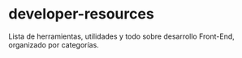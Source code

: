 developer-resources
==============

Lista de herramientas, utilidades y todo sobre desarrollo Front-End, organizado por categorías.
